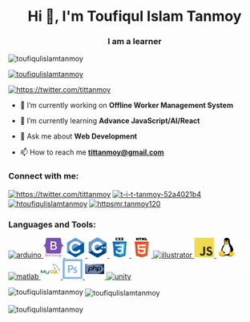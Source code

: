 <h1 align="center">Hi 👋, I'm Toufiqul Islam Tanmoy</h1>
<h3 align="center">I am a learner</h3>

<p align="left"> <img src="https://komarev.com/ghpvc/?username=toufiqulislamtanmoy&label=Profile%20views&color=0e75b6&style=flat" alt="toufiqulislamtanmoy" /> </p>

<p align="left"> <a href="https://github.com/ryo-ma/github-profile-trophy"><img src="https://github-profile-trophy.vercel.app/?username=toufiqulislamtanmoy" alt="toufiqulislamtanmoy" /></a> </p>

<p align="left"> <a href="https://twitter.com/https://twitter.com/tittanmoy" target="blank"><img src="https://img.shields.io/twitter/follow/https://twitter.com/tittanmoy?logo=twitter&style=for-the-badge" alt="https://twitter.com/tittanmoy" /></a> </p>

- 🔭 I’m currently working on **Offline Worker Management System**

- 🌱 I’m currently learning **Advance JavaScript/AI/React**

- 💬 Ask me about **Web Development**

- 📫 How to reach me **tittanmoy@gmail.com**

<h3 align="left">Connect with me:</h3>
<p align="left">
<a href="https://twitter.com/https://twitter.com/tittanmoy" target="blank"><img align="center" src="https://raw.githubusercontent.com/rahuldkjain/github-profile-readme-generator/master/src/images/icons/Social/twitter.svg" alt="https://twitter.com/tittanmoy" height="30" width="40" /></a>
<a href="https://linkedin.com/in/t-i-t-tanmoy-52a4021b4" target="blank"><img align="center" src="https://raw.githubusercontent.com/rahuldkjain/github-profile-readme-generator/master/src/images/icons/Social/linked-in-alt.svg" alt="t-i-t-tanmoy-52a4021b4" height="30" width="40" /></a>
<a href="https://fb.com/htoufiqulislamtanmoy" target="blank"><img align="center" src="https://raw.githubusercontent.com/rahuldkjain/github-profile-readme-generator/master/src/images/icons/Social/facebook.svg" alt="htoufiqulislamtanmoy" height="30" width="40" /></a>
<a href="https://instagram.com/httpsmr.tanmoy120" target="blank"><img align="center" src="https://raw.githubusercontent.com/rahuldkjain/github-profile-readme-generator/master/src/images/icons/Social/instagram.svg" alt="httpsmr.tanmoy120" height="30" width="40" /></a>
</p>

<h3 align="left">Languages and Tools:</h3>
<p align="left"> <a href="https://www.arduino.cc/" target="_blank" rel="noreferrer"> <img src="https://cdn.worldvectorlogo.com/logos/arduino-1.svg" alt="arduino" width="40" height="40"/> </a> <a href="https://getbootstrap.com" target="_blank" rel="noreferrer"> <img src="https://raw.githubusercontent.com/devicons/devicon/master/icons/bootstrap/bootstrap-plain-wordmark.svg" alt="bootstrap" width="40" height="40"/> </a> <a href="https://www.cprogramming.com/" target="_blank" rel="noreferrer"> <img src="https://raw.githubusercontent.com/devicons/devicon/master/icons/c/c-original.svg" alt="c" width="40" height="40"/> </a> <a href="https://www.w3schools.com/cpp/" target="_blank" rel="noreferrer"> <img src="https://raw.githubusercontent.com/devicons/devicon/master/icons/cplusplus/cplusplus-original.svg" alt="cplusplus" width="40" height="40"/> </a> <a href="https://www.w3schools.com/css/" target="_blank" rel="noreferrer"> <img src="https://raw.githubusercontent.com/devicons/devicon/master/icons/css3/css3-original-wordmark.svg" alt="css3" width="40" height="40"/> </a> <a href="https://www.w3.org/html/" target="_blank" rel="noreferrer"> <img src="https://raw.githubusercontent.com/devicons/devicon/master/icons/html5/html5-original-wordmark.svg" alt="html5" width="40" height="40"/> </a> <a href="https://www.adobe.com/in/products/illustrator.html" target="_blank" rel="noreferrer"> <img src="https://www.vectorlogo.zone/logos/adobe_illustrator/adobe_illustrator-icon.svg" alt="illustrator" width="40" height="40"/> </a> <a href="https://developer.mozilla.org/en-US/docs/Web/JavaScript" target="_blank" rel="noreferrer"> <img src="https://raw.githubusercontent.com/devicons/devicon/master/icons/javascript/javascript-original.svg" alt="javascript" width="40" height="40"/> </a> <a href="https://www.linux.org/" target="_blank" rel="noreferrer"> <img src="https://raw.githubusercontent.com/devicons/devicon/master/icons/linux/linux-original.svg" alt="linux" width="40" height="40"/> </a> <a href="https://www.mathworks.com/" target="_blank" rel="noreferrer"> <img src="https://upload.wikimedia.org/wikipedia/commons/2/21/Matlab_Logo.png" alt="matlab" width="40" height="40"/> </a> <a href="https://www.mysql.com/" target="_blank" rel="noreferrer"> <img src="https://raw.githubusercontent.com/devicons/devicon/master/icons/mysql/mysql-original-wordmark.svg" alt="mysql" width="40" height="40"/> </a> <a href="https://www.photoshop.com/en" target="_blank" rel="noreferrer"> <img src="https://raw.githubusercontent.com/devicons/devicon/master/icons/photoshop/photoshop-line.svg" alt="photoshop" width="40" height="40"/> </a> <a href="https://www.php.net" target="_blank" rel="noreferrer"> <img src="https://raw.githubusercontent.com/devicons/devicon/master/icons/php/php-original.svg" alt="php" width="40" height="40"/> </a> <a href="https://unity.com/" target="_blank" rel="noreferrer"> <img src="https://www.vectorlogo.zone/logos/unity3d/unity3d-icon.svg" alt="unity" width="40" height="40"/> </a> </p>

<p><img align="left" src="https://github-readme-stats.vercel.app/api/top-langs?username=toufiqulislamtanmoy&show_icons=true&locale=en&layout=compact" alt="toufiqulislamtanmoy" /></p>

<p>&nbsp;<img align="center" src="https://github-readme-stats.vercel.app/api?username=toufiqulislamtanmoy&show_icons=true&locale=en" alt="toufiqulislamtanmoy" /></p>

<p><img align="center" src="https://github-readme-streak-stats.herokuapp.com/?user=toufiqulislamtanmoy&" alt="toufiqulislamtanmoy" /></p>
